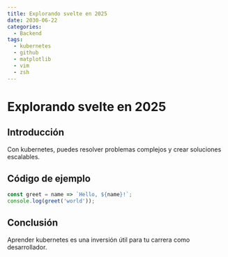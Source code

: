 ```yaml
---
title: Explorando svelte en 2025
date: 2030-06-22
categories:
  - Backend
tags:
  - kubernetes
  - github
  - matplotlib
  - vim
  - zsh
---
```


# Explorando svelte en 2025

## Introducción

Con kubernetes, puedes resolver problemas complejos y crear soluciones escalables.

## Código de ejemplo

```javascript
const greet = name => `Hello, ${name}!`;
console.log(greet('world'));
```

## Conclusión

Aprender kubernetes es una inversión útil para tu carrera como desarrollador.
